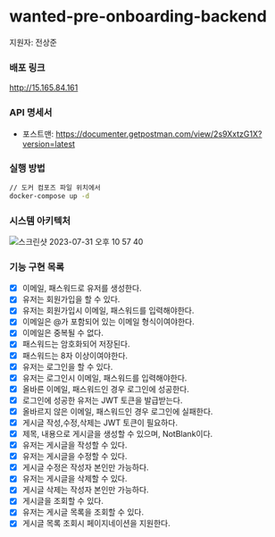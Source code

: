 # wanted-pre-onboarding-backend

지원자: 전상준

### 배포 링크

http://15.165.84.161 

### API 명세서

- 포스트맨: https://documenter.getpostman.com/view/2s9XxtzG1X?version=latest

### 실행 방법


```bash
// 도커 컴포즈 파일 위치에서
docker-compose up -d
```

### 시스템 아키텍처

![스크린샷 2023-07-31 오후 10 57 40](https://github.com/waveofmymind/wanted-pre-onboarding-backend/assets/93868431/766cf1bc-c4ad-437c-a62d-1f5501349867)

### 기능 구현 목록

- [X] 이메일, 패스워드로 유저를 생성한다.
- [X] 유저는 회원가입을 할 수 있다.
- [X] 유저는 회원가입시 이메일, 패스워드를 입력해야한다.
- [X] 이메일은 @가 포함되어 있는 이메일 형식이여야한다.
- [X] 이메일은 중복될 수 없다.
- [X] 패스워드는 암호화되어 저장된다.
- [X] 패스워드는 8자 이상이여야한다.
- [X] 유저는 로그인을 할 수 있다.
- [X] 유저는 로그인시 이메일, 패스워드를 입력해야한다.
- [X] 올바른 이메일, 패스워드인 경우 로그인에 성공한다.
- [X] 로그인에 성공한 유저는 JWT 토큰을 발급받는다.
- [X] 올바르지 않은 이메일, 패스워드인 경우 로그인에 실패한다.
- [X] 게시글 작성,수정,삭제는 JWT 토큰이 필요하다.
- [X] 제목, 내용으로 게시글을 생성할 수 있으며, NotBlank이다.
- [X] 유저는 게시글을 작성할 수 있다.
- [X] 유저는 게시글을 수정할 수 있다.
- [X] 게시글 수정은 작성자 본인만 가능하다.
- [X] 유저는 게시글을 삭제할 수 있다.
- [X] 게시글 삭제는 작성자 본인만 가능하다.
- [X] 게시글을 조회할 수 있다.
- [X] 유저는 게시글 목록을 조회할 수 있다.
- [X] 게시글 목록 조회시 페이지네이션을 지원한다.
